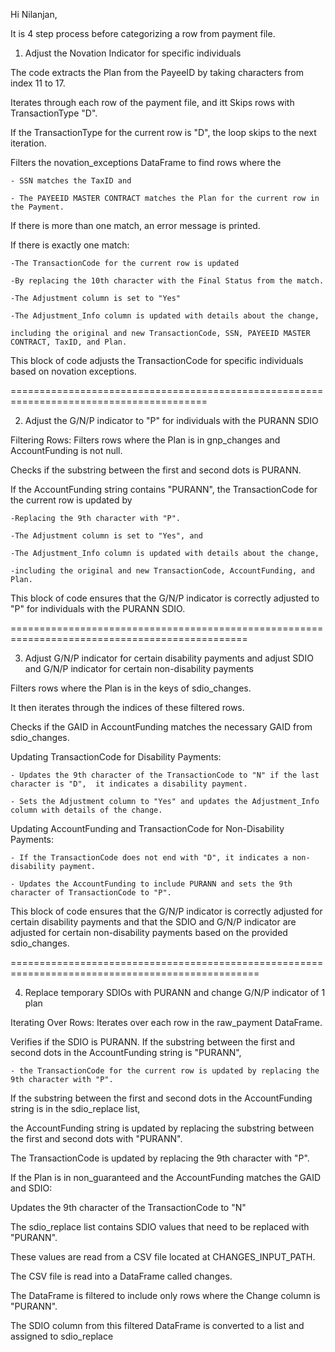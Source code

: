 Hi Nilanjan,
 
It is 4 step process before categorizing a row from payment file.
 
1) Adjust the Novation Indicator for specific individuals

The code extracts the Plan from the PayeeID by taking characters from index 11 to 17.

Iterates through each row of the payment file, and itt Skips rows with TransactionType "D".  

If the TransactionType for the current row is "D", the loop skips to the next iteration.
 
Filters the novation_exceptions DataFrame to find rows where the 

	- SSN matches the TaxID and 

	- The PAYEEID MASTER CONTRACT matches the Plan for the current row in the Payment. 

If there is more than one match, an error message is printed.

If there is exactly one match:

	-The TransactionCode for the current row is updated 

	-By replacing the 10th character with the Final Status from the match. 

	-The Adjustment column is set to "Yes"

	-The Adjustment_Info column is updated with details about the change, 

	including the original and new TransactionCode, SSN, PAYEEID MASTER CONTRACT, TaxID, and Plan.
 
This block of code adjusts the TransactionCode for specific individuals based on novation exceptions.
 
========================================================================================

2) Adjust the G/N/P indicator to "P" for individuals with the PURANN SDIO
 
Filtering Rows: Filters rows where the Plan is in gnp_changes and AccountFunding is not null.
 
Checks if the substring between the first and second dots is PURANN.

If the AccountFunding string contains "PURANN", the TransactionCode for the current row is updated by 

	-Replacing the 9th character with "P". 

	-The Adjustment column is set to "Yes", and 

	-The Adjustment_Info column is updated with details about the change, 

	-including the original and new TransactionCode, AccountFunding, and Plan.
 
This block of code ensures that the G/N/P indicator is correctly adjusted to "P" for individuals with the PURANN SDIO.
 
===============================================================================================

3) Adjust G/N/P indicator for certain disability payments and adjust SDIO and G/N/P indicator for certain non-disability payments
 
Filters rows where the Plan is in the keys of sdio_changes.
 
It then iterates through the indices of these filtered rows.
 
Checks if the GAID in AccountFunding matches the necessary GAID from sdio_changes.
 
 
Updating TransactionCode for Disability Payments: 

	- Updates the 9th character of the TransactionCode to "N" if the last character is "D",  it indicates a disability payment.

	- Sets the Adjustment column to "Yes" and updates the Adjustment_Info column with details of the change.
 
Updating AccountFunding and TransactionCode for Non-Disability Payments: 

	- If the TransactionCode does not end with "D", it indicates a non-disability payment. 

	- Updates the AccountFunding to include PURANN and sets the 9th character of TransactionCode to "P".
 
This block of code ensures that the G/N/P indicator is correctly adjusted for certain disability payments and that the SDIO and G/N/P indicator are adjusted for certain non-disability payments based on the provided sdio_changes.
 
=================================================================================================
 
4) Replace temporary SDIOs with PURANN and change G/N/P indicator of 1 plan
 
Iterating Over Rows: Iterates over each row in the raw_payment DataFrame.
 
Verifies if the SDIO is PURANN. If the substring between the first and second dots in the AccountFunding string is "PURANN", 

	- the TransactionCode for the current row is updated by replacing the 9th character with "P".
 
 
 
If the substring between the first and second dots in the AccountFunding string is in the sdio_replace list, 

the AccountFunding string is updated by replacing the substring between the first and second dots with "PURANN". 

The TransactionCode is updated by replacing the 9th character with "P".
 
 
If the Plan is in non_guaranteed and the AccountFunding matches the GAID and SDIO:

Updates the 9th character of the TransactionCode to "N"
 
The sdio_replace list contains SDIO values that need to be replaced with "PURANN".

These values are read from a CSV file located at CHANGES_INPUT_PATH.

The CSV file is read into a DataFrame called changes.

The DataFrame is filtered to include only rows where the Change column is "PURANN".

The SDIO column from this filtered DataFrame is converted to a list and assigned to sdio_replace
 
